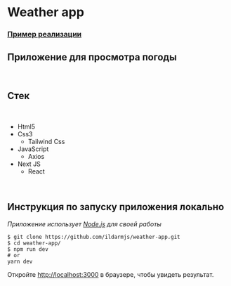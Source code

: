 # Weather app

### [Пример реализации](https://weather-app-kappa-lovat.vercel.app/)


## Приложение для просмотра погоды
<br/>


## Стек

<br />

- Html5
- Css3
  - Tailwind Css
- JavaScript
  - Axios
- Next JS
  - React

<br />

## Инструкция по запуску приложения **локально**

_Приложение использует [Node.js](https://nodejs.org/) для своей работы_

```
$ git clone https://github.com/ildarmjs/weather-app.git
$ cd weather-app/
$ npm run dev
# or
yarn dev
```
Откройте [http://localhost:3000](http://localhost:3000) в браузере, чтобы увидеть результат.


